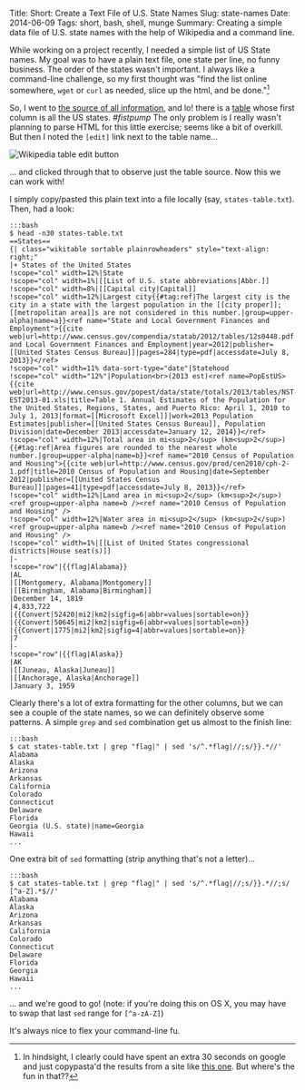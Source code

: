 Title: Short: Create a Text File of U.S. State Names
Slug: state-names
Date: 2014-06-09
Tags: short, bash, shell, munge 
Summary: Creating a simple data file of U.S. state names with the help of Wikipedia and a command line. 

While working on a project recently, I needed a simple list of US State names. My goal was to have a plain text file, one state per line, no funny business. The order of the states wasn't important. I always like a command-line challenge, so my first thought was "find the list online somewhere, `wget` or `curl` as needed, slice up the html, and be done."[^woops]

So, I went to [the source of all information](http://en.wikipedia.org/wiki/Main_Page), and lo! there is a [table](http://en.wikipedia.org/wiki/List_of_states_and_territories_of_the_United_States#States) whose first column is all the US states. *#fistpump* The only problem is I really wasn't planning to parse HTML for this little exercise; seems like a bit of overkill. But then I noted the `[edit]` link next to the table name...

![Wikipedia table edit button]({filename}/images/state-table.jpg "Yes, this will definitely work.")

... and clicked through that to observe just the table source. Now this we can work with! 

I simply copy/pasted this plain text into a file locally (say, `states-table.txt`). Then, had a look:

    :::bash
    $ head -n30 states-table.txt 
    ==States==
    {| class="wikitable sortable plainrowheaders" style="text-align: right;"
    |+ States of the United States
    !scope="col" width=12%|State
    !scope="col" width=1%|[[List of U.S. state abbreviations|Abbr.]]
    !scope="col" width=8%|[[Capital city|Capital]]
    !scope="col" width=12%|Largest city{{#tag:ref|The largest city is the city in a state with the largest population in the [[city proper]]; [[metropolitan area]]s are not considered in this number.|group=upper-alpha|name=a}}<ref name="State and Local Government Finances and Employment">{{cite web|url=http://www.census.gov/compendia/statab/2012/tables/12s0448.pdf|title=State and Local Government Finances and Employment|year=2012|publisher=[[United States Census Bureau]]|pages=284|type=pdf|accessdate=July 8, 2013}}</ref>
    !scope="col" width=11% data-sort-type="date"|Statehood
    !scope="col" width="12%"|Population<br>(2013 est)<ref name=PopEstUS>{{cite web|url=http://www.census.gov/popest/data/state/totals/2013/tables/NST-EST2013-01.xls|title=Table 1. Annual Estimates of the Population for the United States, Regions, States, and Puerto Rico: April 1, 2010 to July 1, 2013|format=[[Microsoft Excel]]|work=2013 Population Estimates|publisher=[[United States Census Bureau]], Population Division|date=December 2013|accessdate=January 12, 2014}}</ref>
    !scope="col" width=12%|Total area in mi<sup>2</sup> (km<sup>2</sup>){{#tag:ref|Area figures are rounded to the nearest whole number.|group=upper-alpha|name=b}}<ref name="2010 Census of Population and Housing">{{cite web|url=http://www.census.gov/prod/cen2010/cph-2-1.pdf|title=2010 Census of Population and Housing|date=September 2012|publisher=[[United States Census Bureau]]|pages=41|type=pdf|accessdate=July 8, 2013}}</ref>
    !scope="col" width=12%|Land area in mi<sup>2</sup> (km<sup>2</sup>)<ref group=upper-alpha name=b /><ref name="2010 Census of Population and Housing" />
    !scope="col" width=12%|Water area in mi<sup>2</sup> (km<sup>2</sup>)<ref group=upper-alpha name=b /><ref name="2010 Census of Population and Housing" />
    !scope="col" width=1%|[[List of United States congressional districts|House seat(s)]]
    |-
    !scope="row"|{{flag|Alabama}}
    |AL
    |[[Montgomery, Alabama|Montgomery]]
    |[[Birmingham, Alabama|Birmingham]]
    |December 14, 1819
    |4,833,722
    |{{Convert|52420|mi2|km2|sigfig=6|abbr=values|sortable=on}}
    |{{Convert|50645|mi2|km2|sigfig=6|abbr=values|sortable=on}}
    |{{Convert|1775|mi2|km2|sigfig=4|abbr=values|sortable=on}}
    |7
    |-
    !scope="row"|{{flag|Alaska}}
    |AK
    |[[Juneau, Alaska|Juneau]]
    |[[Anchorage, Alaska|Anchorage]]
    |January 3, 1959 


Clearly there's a lot of extra formatting for the other columns, but we can see a couple of the state names, so we can definitely observe some patterns. A simple `grep` and `sed` combination get us almost to the finish line:

    :::bash
    $ cat states-table.txt | grep "flag|" | sed 's/^.*flag|//;s/}}.*//'
    Alabama
    Alaska
    Arizona
    Arkansas
    California
    Colorado
    Connecticut
    Delaware
    Florida
    Georgia (U.S. state)|name=Georgia
    Hawaii
    ...

One extra bit of `sed` formatting (strip anything that's not a letter)... 

    :::bash
    $ cat states-table.txt | grep "flag|" | sed 's/^.*flag|//;s/}}.*//;s/ [^a-Z].*$//'
    Alabama
    Alaska
    Arizona
    Arkansas
    California
    Colorado
    Connecticut
    Delaware
    Florida
    Georgia
    Hawaii
    ...

... and we're good to go! (note: if you're doing this on OS X, you may have to swap that last `sed` range for `[^a-zA-Z]`) 
 
It's always nice to flex your command-line fu.



[^woops]: In hindsight, I clearly could have spent an extra 30 seconds on google and just copypasta'd the results from a site like [this one](http://liststates.com/). But where's the fun in that?? 

